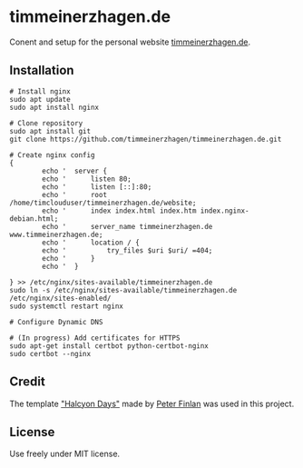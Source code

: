 # timmeinerzhagen.de

Conent and setup for the personal website [timmeinerzhagen.de](https://www.timmeinerzhagen.de).

## Installation
```
# Install nginx
sudo apt update
sudo apt install nginx

# Clone repository
sudo apt install git
git clone https://github.com/timmeinerzhagen/timmeinerzhagen.de.git

# Create nginx config
{
        echo '  server {
        echo '      listen 80;
        echo '      listen [::]:80;
        echo '      root /home/timclouduser/timmeinerzhagen.de/website;
        echo '      index index.html index.htm index.nginx-debian.html;
        echo '      server_name timmeinerzhagen.de www.timmeinerzhagen.de;
        echo '      location / {
        echo '          try_files $uri $uri/ =404;
        echo '      }
        echo '  }
       
} >> /etc/nginx/sites-available/timmeinerzhagen.de
sudo ln -s /etc/nginx/sites-available/timmeinerzhagen.de /etc/nginx/sites-enabled/
sudo systemctl restart nginx

# Configure Dynamic DNS

# (In progress) Add certificates for HTTPS
sudo apt-get install certbot python-certbot-nginx
sudo certbot --nginx
```

## Credit
The template ["Halcyon Days"](http://tympanus.net/codrops/2014/07/14/freebie-halcyon-days-one-page-website-template/) made by [Peter Finlan](http://peterfinlan.com/) was used in this project.

## License
Use freely under MIT license.

